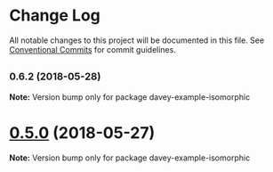 # Change Log

All notable changes to this project will be documented in this file.
See [Conventional Commits](https://conventionalcommits.org) for commit guidelines.

<a name="0.6.2"></a>
## <small>0.6.2 (2018-05-28)</small>





**Note:** Version bump only for package davey-example-isomorphic

<a name="0.5.0"></a>
# [0.5.0](https://github.com/ifyoumakeit/davey/compare/v0.4.5...v0.5.0) (2018-05-27)




**Note:** Version bump only for package davey-example-isomorphic
